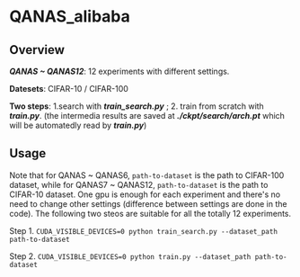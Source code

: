# QANAS_alibaba

## Overview
***QANAS ~ QANAS12***: 12 experiments with different settings.

**Datesets**: CIFAR-10 / CIFAR-100

**Two steps**: 1.search with ***train_search.py*** ; 2. train from scratch with ***train.py***.  (the intermedia results are saved at ***./ckpt/search/arch.pt*** which will be automatedly read by ***train.py***)

## Usage
Note that for QANAS ~ QANAS6, `path-to-dataset` is the path to CIFAR-100 dataset, while for QANAS7 ~ QANAS12, `path-to-dataset` is the path to CIFAR-10 dataset. One gpu is enough for each experiment and there's no need to change other settings (difference between settings are done in the code). The following two steos are suitable for all the totally 12 experiments.

Step 1. `CUDA_VISIBLE_DEVICES=0 python train_search.py --dataset_path path-to-dataset`

Step 2. `CUDA_VISIBLE_DEVICES=0 python train.py --dataset_path path-to-dataset`
